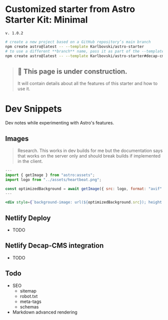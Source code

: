 # Customized starter from Astro Starter Kit: Minimal

`v. 1.0.2`

```sh
# create a new project based on a GitHub repository’s main branch
npm create astro@latest -- --template Karlbovski/astro-starter
# to use a different **branch** name, pass it as part of the --template argument
npm create astro@latest -- --template Karlbovski/astro-starter#decap-cms.
```

> ## 🚧 This page is under construction.
>
> It will contain details about all the features of this starter and how to use it.

# Dev Snippets

Dev notes while experimenting with Astro's features.

## Images

> Research. This works in dev builds for me but the documentation says that works on the server only and should break builds if implemented in the client.

```jsx
---
import { getImage } from "astro:assets";
import logo from "../assets/heartbeat.png";

const optimizedBackground = await getImage({ src: logo, format: "avif" });
---

<div style={`background-image: url(${optimizedBackground.src}); height:100vh; width:100%; background-size: cover; background-position: center center; position: fixed; top: 0; z-index: -1;`} </div>

```

## Netlify Deploy

- TODO

## Netlify Decap-CMS integration

- TODO

## Todo

- SEO
  - sitemap
  - robot.txt
  - meta-tags
  - schemas
- Markdown advanced rendering
